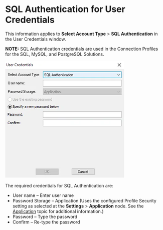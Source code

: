 # SQL Authentication for User Credentials

This information applies to **Select Account Type** > **SQL Authentication** in the User Credentials
window.

**NOTE:** SQL Authentication credentials are used in the Connection Profiles for the SQL, MySQL, and
PostgreSQL Solutions.

![User Credentials - SQL Authentication](../../../../../../../static/img/product_docs/accessanalyzer/admin/settings/connection/profile/sqlauthentication.webp)

The required credentials for SQL Authentication are:

- User name – Enter user name
- Password Storage – Application (Uses the configured Profile Security setting as selected at the
  **Settings** > **Application** node. See the [Application](../../application/overview.md) topic
  for additional information.)
- Password – Type the password
- Confirm – Re-type the password
